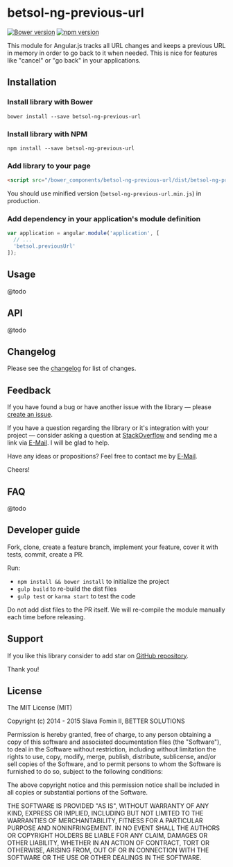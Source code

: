 # betsol-ng-previous-url

[![Bower version](https://badge.fury.io/bo/betsol-ng-previous-url.svg)](http://badge.fury.io/bo/betsol-ng-previous-url)
[![npm version](https://badge.fury.io/js/betsol-ng-previous-url.svg)](http://badge.fury.io/js/betsol-ng-previous-url)


This module for Angular.js tracks all URL changes and keeps a previous URL in memory in order to go back to it
when needed. This is nice for features like "cancel" or "go back" in your applications.


## Installation

### Install library with Bower

`bower install --save betsol-ng-previous-url`


### Install library with NPM

`npm install --save betsol-ng-previous-url`


### Add library to your page

``` html
<script src="/bower_components/betsol-ng-previous-url/dist/betsol-ng-previous-url.js"></script>
```

You should use minified version (`betsol-ng-previous-url.min.js`) in production.


### Add dependency in your application's module definition

``` javascript
var application = angular.module('application', [
  // ...
  'betsol.previousUrl'
]);
```


## Usage

@todo


## API

@todo


## Changelog

Please see the [changelog][changelog] for list of changes.


## Feedback

If you have found a bug or have another issue with the library —
please [create an issue][new-issue].

If you have a question regarding the library or it's integration with your project —
consider asking a question at [StackOverflow][so-ask] and sending me a
link via [E-Mail][email]. I will be glad to help.

Have any ideas or propositions? Feel free to contact me by [E-Mail][email].

Cheers!


## FAQ

@todo


## Developer guide

Fork, clone, create a feature branch, implement your feature, cover it with tests, commit, create a PR.

Run:

- `npm install && bower install` to initialize the project
- `gulp build` to re-build the dist files
- `gulp test` or `karma start` to test the code

Do not add dist files to the PR itself.
We will re-compile the module manually each time before releasing.


## Support

If you like this library consider to add star on [GitHub repository][repo-gh].

Thank you!


## License

The MIT License (MIT)

Copyright (c) 2014 - 2015 Slava Fomin II, BETTER SOLUTIONS

Permission is hereby granted, free of charge, to any person obtaining a copy
of this software and associated documentation files (the "Software"), to deal
in the Software without restriction, including without limitation the rights
to use, copy, modify, merge, publish, distribute, sublicense, and/or sell
copies of the Software, and to permit persons to whom the Software is
furnished to do so, subject to the following conditions:

The above copyright notice and this permission notice shall be included in
all copies or substantial portions of the Software.

THE SOFTWARE IS PROVIDED "AS IS", WITHOUT WARRANTY OF ANY KIND, EXPRESS OR
IMPLIED, INCLUDING BUT NOT LIMITED TO THE WARRANTIES OF MERCHANTABILITY,
FITNESS FOR A PARTICULAR PURPOSE AND NONINFRINGEMENT. IN NO EVENT SHALL THE
AUTHORS OR COPYRIGHT HOLDERS BE LIABLE FOR ANY CLAIM, DAMAGES OR OTHER
LIABILITY, WHETHER IN AN ACTION OF CONTRACT, TORT OR OTHERWISE, ARISING FROM,
OUT OF OR IN CONNECTION WITH THE SOFTWARE OR THE USE OR OTHER DEALINGS IN
THE SOFTWARE.

  [changelog]: changelog.md
  [so-ask]:    http://stackoverflow.com/questions/ask?tags=angularjs,javascript
  [email]:     mailto:s.fomin@betsol.ru
  [new-issue]: https://github.com/betsol/ng-previous-url/issues/new
  [gulp]:      http://gulpjs.com/
  [repo-gh]:   https://github.com/betsol/ng-previous-url
